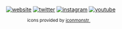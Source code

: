 <br>
<div align="center">

[![website][website icon]](https://vladde.net/)
[![twitter][twitter icon]](https://twitter.com/vladdeSV)
[![instagram][instagram icon]](https://www.instagram.com/vladdesv/)
[![youtube][youtube icon]](https://www.youtube.com/channel/UC2rTBbXG_NwMVgtnSM0ErgQ) 

<sub>icons provided by [iconmonstr <img src="https://public.vladde.net/icons/iconmonstr/iconmonstr.svg?v=1" width="10">](https://iconmonstr.com/)</sub>
<!-- iconmonster does not require to link back the them, like Icons8 for example. However, they have solid (heh) icons and it would be a shame to not mention them -->

</div>

[website icon]: https://public.vladde.net/icons/iconmonstr/globe.svg?v=9
[twitter icon]: https://public.vladde.net/icons/iconmonstr/twitter.svg?v=9
[instagram icon]: https://public.vladde.net/icons/iconmonstr/instagram.svg?v=9
[youtube icon]: https://public.vladde.net/icons/iconmonstr/youtube.svg?v=9
